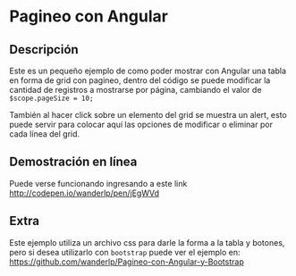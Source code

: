 <h1>Pagineo con Angular</h1>
<h2>
    Descripción
</h2>
<p>
    Este es un pequeño ejemplo de como poder mostrar con Angular una tabla en forma de grid con pagineo, dentro del código se puede modificar la cantidad de registros a mostrarse por página, cambiando el valor de <code>$scope.pageSize = 10;</code>
</p>
<p>
	También al hacer click sobre un elemento del grid se muestra un alert, esto puede servir para colocar aquí las opciones de modificar o eliminar por cada línea del grid.
</p>
<h2>
	Demostración en línea
</h2>
<p>
	Puede verse funcionando ingresando a este link <a href='http://codepen.io/wanderlp/pen/jEgWVd' target='_blank'>http://codepen.io/wanderlp/pen/jEgWVd</a>
</p>
<h2>
    Extra
</h2>
<p>
	Este ejemplo utiliza un archivo css para darle la forma a la tabla y botones, pero si desea utilizarlo con <code>bootstrap</code> puede ver el ejemplo en: <a href='https://github.com/wanderlp/Pagineo-con-Angular-y-Bootstrap'>https://github.com/wanderlp/Pagineo-con-Angular-y-Bootstrap</a>
</p>